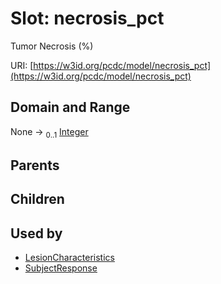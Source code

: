 
# Slot: necrosis_pct


Tumor Necrosis (%)

URI: [https://w3id.org/pcdc/model/necrosis_pct](https://w3id.org/pcdc/model/necrosis_pct)


## Domain and Range

None &#8594;  <sub>0..1</sub> [Integer](types/Integer.md)

## Parents


## Children


## Used by

 * [LesionCharacteristics](LesionCharacteristics.md)
 * [SubjectResponse](SubjectResponse.md)
